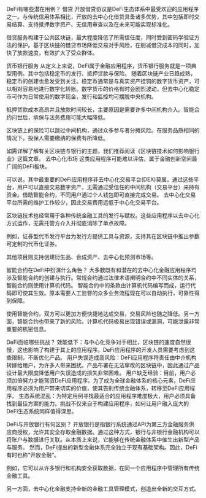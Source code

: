 DeFi有哪些潜在用例？
借贷
开放借贷协议是DeFi生态体系中最受欢迎的应用程序之一。与传统信用体系相比，开放的去中心化借贷具备诸多优势，其中包括即时交易结算、支持抵押数字资产、无信用审查以及在未来可能实现标准化。

借贷服务构建于公共区块链，最大程度降低了所需信任度，同时受到密码学验证方法的保护。基于区块链的借贷市场降低交易对手风险，在削减借贷成本的同时，加快了放款速度，有效扩大了受众群体。

货币银行服务
从定义上来说，DeFi属于金融应用程序，货币银行服务就是一项典型用例。其中包括稳定币的发行、抵押贷款与保险。
随着区块链产业日趋成熟，稳定币的创建也愈发受到关注。稳定币通常是与真实资产挂钩的数字货币资产，可以相对容易地进行数字化转账。数字货币的价格有时会剧烈波动，但去中心化稳定币可作为日常使用的数字现金，发行和监控均可摆脱中央机构。

抵押贷款成本高昂并且放款时间较长，主要原因是需要许多中间机构介入。智能合约问世后，承保与法务费用可能大幅降低。

区块链上的保险可以跳过中间机构，通过众多参与者分摊风险。在服务品质相同的情况下，投保人需要缴纳的保费有所降低。

如需详解了解有关区块链与银行的主题，我们推荐阅读《区块链技术如何影响银行业》这篇文章。
去中心化市场
这类应用程序可能难以评估，属于金融创新空间最广阔的DeFi板块。

可以说，其中最重要的DeFi应用程序非去中心化交易平台(DEX)莫属。通过这些平台，用户可以直接交易数字资产，无需通过受信任的中间机构（交易平台）来持有资金。借助智能合约，不同用户通过个人钱包即可直接完成交易。
去中心化交易平台所需的维护工作较少，因此交易费用远低于中心化交易平台。

区块链技术也经常用于各种传统金融工具的发行与赋权。这些应用程序以去中心化方式运作，无需托管方介入并彻底消除了单点故障。

例如，证券型代币发行平台为发行方提供工具与资源，支持其在区块链中推出参数可定制的代币化证券。

其他项目则支持创建衍生品、合成资产、去中心化预测市场等。


智能合约在DeFi中扮演什么角色？
大多数既有和潜在的去中心化金融应用程序均涉及智能合约的创建与执行。常规合约通过法律术语阐明合约中不同实体的关系，智能合约则使用计算机代码。
智能合约中的条款由计算机代码编写而成，运行代码即可使其生效。原本需要人工监督的众多业务流程现在可以自动执行，可靠性得到保障。

使用智能合约，双方可以更加方便快捷地达成交易，交易风险也随之降低。另一方面，智能合约也带来了新的风险。计算机代码极易出现错误或漏洞，可能泄露非常重要的机密信息。



DeFi面临哪些挑战？
效能低下：与中心化竞争对手相比，区块链的速度自然很慢，这也影响了构建于其上的应用程序。DeFi应用程序的开发人员需要考虑到这些限制，不断优化产品。
用户失误造成高风险：DeFi应用程序将责任由中介机构转嫁给用户，为许多人带来困扰。产品布署在无法窜改的区块链中，因此通过产品设计最大限度降低用户失误造成的损失非常困难。
用户缺乏经验：目前，用户必须加倍努力才能驾驭DeFi应用程序。为了成为全球金融体系的核心元素，DeFi应用程序必须为用户带来切实的价值，使其告别传统金融体系，转移至DeFi应用程序。
生态系统混乱：为特定用例寻找最适合的应用程序难度极大，用户必须具备找到最佳方案的能力。挑战不仅来自于构建应用程序，如何让用户融入庞大的DeFi生态系统同样值得深思。


DeFi与开放银行有何区别？
开放银行是指银行系统通过API为第三方金融服务供应商授权，允许其安全存取金融数据。通过这种方式，银行与非银行金融机构可以将账户与数据进行关联。从本质上来说，它能够在传统金融体系中催生出新型产品与服务。
然而，DeFi提出的新型金融体系完全独立于现有基础架构。因此，DeFi有时也称“开放金融”。

例如，它可以从许多银行和机构安全获取数据，在同一个应用程序中管理所有传统金融工具。

另一方面，去中心化金融支持全新的金融工具管理模式，创造出全新的交互方式。
